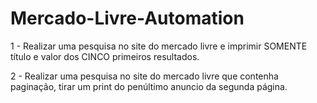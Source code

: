 # Mercado-Livre-Automation
1 - Realizar uma pesquisa no site do mercado livre e imprimir SOMENTE título e valor dos CINCO primeiros resultados.

2 - Realizar uma pesquisa no site do mercado livre que contenha paginação, tirar um print do penúltimo anuncio da segunda página.
